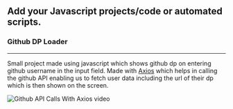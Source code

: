 ## Add your Javascript projects/code or automated scripts.

<h3><b>Github DP Loader</b></h3><hr>

Small project made using javascript which shows github dp on entering github username in the input field. Made with [Axios](https://axios-http.com/) which helps in calling the github API enabling us to fetch user data including the url of their dp which is then shown on the screen.

![Github API Calls With Axios video](https://user-images.githubusercontent.com/56643117/135519622-394625e9-0e97-40e7-95d6-29b8a90bd498.gif)
